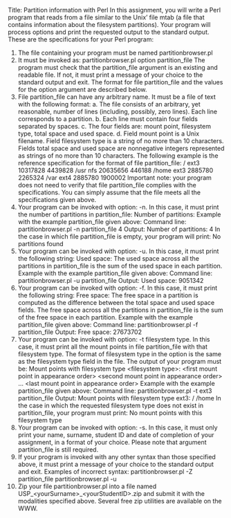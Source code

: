 Title: Partition information with Perl
In this assignment, you will write a Perl program that reads from a file similar to the Unix’ file
mtab (a file that contains information about the filesystem partitions). Your program will
process options and print the requested output to the standard output.
These are the specifications for your Perl program:
1. The file containing your program must be named partitionbrowser.pl
2. It must be invoked as:
  partitionbrowser.pl option partition_file
  The program must check that the partition_file argument is an existing and readable
  file. If not, it must print a message of your choice to the standard output and exit. The
  format for file partition_file and the values for the option argument are described
  below.
3. File partition_file can have any arbitrary name. It must be a file of text with the following
  format:
  a. The file consists of an arbitrary, yet reasonable, number of lines (including,
  possibly, zero lines). Each line corresponds to a partition.
  b. Each line must contain four fields separated by spaces.
  c. The four fields are: mount point, filesystem type, total space and used space.
  d. Field mount point is a Unix filename. Field filesystem type is a string of no more
  than 10 characters. Fields total space and used space are nonnegative integers
  represented as strings of no more than 10 characters.
  The following example is the reference specification for the format of file partition_file:
  / ext3 10317828 4439828
  /usr nfs 20635656 446188
  /home ext3 2885780 2265324
  /var ext4 2885780 1900002 
  Important note: your program does not need to verify that file partition_file complies with the
  specifications. You can simply assume that the file meets all the specifications given above.
  4. Your program can be invoked with option: -n. In this case, it must print the number of
  partitions in partition_file:
  Number of partitions: <number of partitions in
  partition_file>
  Example with the example partition_file given above:
  Command line:
  partitionbrowser.pl -n partition_file 
  4
  Output:
  Number of partitions: 4
  In the case in which file partition_file is empty, your program will print:
  No partitions found
  5. Your program can be invoked with option: -u. In this case, it must print the following
  string:
  Used space: <used space across all the partitions in
  partition_file>
  The used space across all the partitions in partition_file is the sum of the used space in each
  partition. 
  Example with the example partition_file given above:
  Command line:
  partitionbrowser.pl -u partition_file
  Output:
  Used space: 9051342
  6. Your program can be invoked with option: -f. In this case, it must print the following
  string:
  Free space: <free space across all the partitions in
  partition_file>
  The free space in a partition is computed as the difference between the total space and used
  space fields. The free space across all the partitions in partition_file is the sum of the free
  space in each partition.
  Example with the example partition_file given above:
  Command line:
  partitionbrowser.pl -f partition_file
  Output:
  Free space: 27673702
  7. Your program can be invoked with option: -t filesystem type. In this case, it must print all
  the mount points in file partition_file with that filesystem type. The format of filesystem
  type in the option is the same as the filesystem type field in the file. The output of your
  program must be: 
  Mount points with filesystem type \<filesystem type>:
  \<first mount point in appearance order>
  \<second mount point in appearance order>
  …
  \<last mount point in appearance order>
  Example with the example partition_file given above:
  Command line:
  partitionbrowser.pl -t ext3 partition_file
  Output:
  Mount points with filesystem type ext3:
  /
  /home
  In the case in which the requested filesystem type does not exist in partition_file, your
  program must print:
  No mount points with this filesystem type
  8. Your program can be invoked with option: -s. In this case, it must only print your name,
  surname, student ID and date of completion of your assignment, in a format of your choice.
  Please note that argument partition_file is still required.
  9. If your program is invoked with any other syntax than those specified above, it must print a
  message of your choice to the standard output and exit.
  Examples of incorrect syntax:
  partitionbrowser.pl -Z partition_file
  partitionbrowser.pl -u
  10. Zip your file partitionbrowser.pl into a file named
  USP\_\<yourSurname>_\<yourStudentID>.zip and submit it with the modalities specified
  above. Several free zip utilities are available on the WWW. 
  
